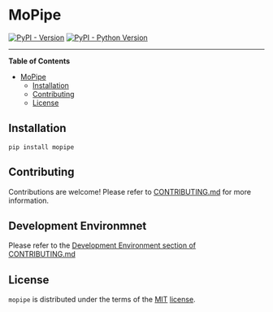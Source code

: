 # MoPipe

[![PyPI - Version](https://img.shields.io/pypi/v/mopipe.svg)](https://pypi.org/project/mopipe)
[![PyPI - Python Version](https://img.shields.io/pypi/pyversions/mopipe.svg)](https://pypi.org/project/mopipe)

-----

**Table of Contents**

- [MoPipe](#mopipe)
  - [Installation](#installation)
  - [Contributing](#contributing)
  - [License](#license)

## Installation

```console
pip install mopipe
```

## Contributing

Contributions are welcome! Please refer to [CONTRIBUTING.md](https://github.com/au-imclab/mopipe/blob/main/CONTRIBUTING.md) for more information.

## Development Environmnet

Please refer to the [Development Environment section of CONTRIBUTING.md](https://github.com/au-imclab/mopipe/blob/main/CONTRIBUTING.md#development-environment)

## License

`mopipe` is distributed under the terms of the [MIT](https://spdx.org/licenses/MIT.html) [license](https://github.com/au-imclab/mopipe/blob/main/LICENSE).
